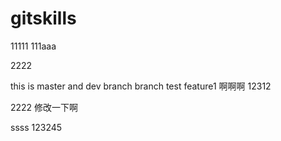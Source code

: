 # gitskills
11111
111aaa


2222

this is master and dev branch
branch test
feature1
啊啊啊
12312

2222
修改一下啊

ssss
123245
